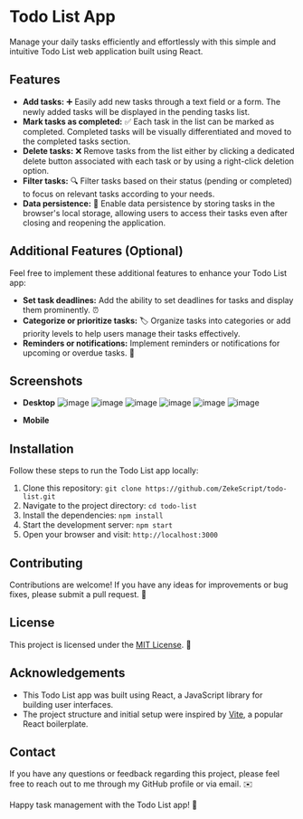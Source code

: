 # Todo List App

Manage your daily tasks efficiently and effortlessly with this simple and intuitive Todo List web application built using React.

## Features

- **Add tasks:** :heavy_plus_sign: Easily add new tasks through a text field or a form. The newly added tasks will be displayed in the pending tasks list.
- **Mark tasks as completed:** :white_check_mark: Each task in the list can be marked as completed. Completed tasks will be visually differentiated and moved to the completed tasks section.
- **Delete tasks:** :x: Remove tasks from the list either by clicking a dedicated delete button associated with each task or by using a right-click deletion option.
- **Filter tasks:** :mag: Filter tasks based on their status (pending or completed) to focus on relevant tasks according to your needs.
- **Data persistence:** :floppy_disk: Enable data persistence by storing tasks in the browser's local storage, allowing users to access their tasks even after closing and reopening the application.

## Additional Features (Optional)

Feel free to implement these additional features to enhance your Todo List app:

- **Set task deadlines:** Add the ability to set deadlines for tasks and display them prominently. :alarm_clock:
- **Categorize or prioritize tasks:** :label: Organize tasks into categories or add priority levels to help users manage their tasks effectively.
- **Reminders or notifications:** Implement reminders or notifications for upcoming or overdue tasks. :bell:

## Screenshots

- **Desktop**
![image](https://github.com/ZekeScript/todo-list/assets/57415369/afac9eb0-43b9-4377-af08-d1148c6110bd)
![image](https://github.com/ZekeScript/todo-list/assets/57415369/97aa574f-b499-426b-852c-abfe6c2f9d42)
![image](https://github.com/ZekeScript/todo-list/assets/57415369/965c5ef5-d0a7-4a34-aea1-493d9228c1f7)
![image](https://github.com/ZekeScript/todo-list/assets/57415369/eea3c92d-c1e7-4b99-96af-fde618017dda)
![image](https://github.com/ZekeScript/todo-list/assets/57415369/7b96436c-bd21-4266-8801-54beb9e5ba36)
![image](https://github.com/ZekeScript/todo-list/assets/57415369/3832aa5d-6e42-467b-a328-a6db15ff7e2b)

- **Mobile**


## Installation

Follow these steps to run the Todo List app locally:

1. Clone this repository: `git clone https://github.com/ZekeScript/todo-list.git`
2. Navigate to the project directory: `cd todo-list`
3. Install the dependencies: `npm install`
4. Start the development server: `npm start`
5. Open your browser and visit: `http://localhost:3000`

## Contributing

Contributions are welcome! If you have any ideas for improvements or bug fixes, please submit a pull request. :handshake:

## License

This project is licensed under the [MIT License](https://opensource.org/licenses/MIT). :page_with_curl:

## Acknowledgements

- This Todo List app was built using React, a JavaScript library for building user interfaces.
- The project structure and initial setup were inspired by [Vite](https://vitejs.dev/), a popular React boilerplate.

## Contact

If you have any questions or feedback regarding this project, please feel free to reach out to me through my GitHub profile or via email. :envelope:

Happy task management with the Todo List app! :rocket:
